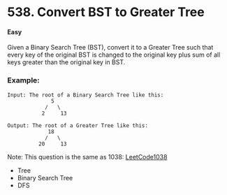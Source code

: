 # 538. Convert BST to Greater Tree
#### Easy

Given a Binary Search Tree (BST), convert it to a Greater Tree such that every key of the original BST is changed to the original key plus sum of all keys greater than the original key in BST.

### Example:

```
Input: The root of a Binary Search Tree like this:
              5
            /   \
           2     13

Output: The root of a Greater Tree like this:
             18
            /   \
          20     13
```

Note: This question is the same as 1038: [LeetCode1038](https://leetcode.com/problems/binary-search-tree-to-greater-sum-tree/)

* Tree
* Binary Search Tree
* DFS